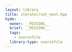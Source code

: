 ```yaml
---
layout: library
title: iterator/set_next.hpp
hyde:
  owner: __MISSING__
  brief: __MISSING__
  tags:
    - sourcefile
  library-type: sourcefile
---
```

